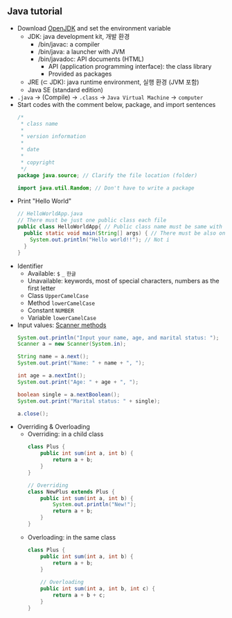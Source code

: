 ## Java tutorial

- Download [OpenJDK](https://jdk.java.net/15/) and set the environment variable
  - JDK: java development kit, 개발 환경
    - /bin/javac: a compiler
    - /bin/java: a launcher with JVM
    - /bin/javadoc: API documents (HTML)
      - API (application programming interface): the class library
      - Provided as packages
  - JRE (⊂ JDK): java runtime environment, 실행 환경 (JVM 포함)
  - Java SE (standard edition)
- `.java` → (Compile) → `.class` → `Java Virtual Machine` → `computer`
- Start codes with the comment below, package, and import sentences
  ```java
  /*
   * class name
   *
   * version information
   *
   * date
   *
   * copyright
   */
  package java.source; // Clarify the file location (folder)
  
  import java.util.Random; // Don't have to write a package
  ```
- Print "Hello World"
  ```java
  // HelloWorldApp.java
  // There must be just one public class each file
  public class HelloWorldApp{ // Public class name must be same with the file name
    public static void main(String[] args) { // There must be also one main method each file
      System.out.println("Hello world!!"); // Not i
    }
  }
  ```
- Identifier
  - Available: `$` `_` `한글`
  - Unavailable: keywords, most of special characters, numbers as the first letter
  - Class `UpperCamelCase`
  - Method `lowerCamelCase`
  - Constant `NUMBER`
  - Variable `lowerCamelCase`
- Input values: [Scanner methods](https://www.javatpoint.com/Scanner-class)
  ```java
  System.out.println("Input your name, age, and marital status: ");
  Scanner a = new Scanner(System.in);

  String name = a.next();
  System.out.print("Name: " + name + ", ");

  int age = a.nextInt();
  System.out.print("Age: " + age + ", ");

  boolean single = a.nextBoolean();
  System.out.print("Marital status: " + single);

  a.close();
  ```
- Overriding & Overloading
  - Overriding: in a child class
    ```java
    class Plus {
        public int sum(int a, int b) {
            return a + b;
        }
    }
    
    // Overriding
    class NewPlus extends Plus {
        public int sum(int a, int b) {
            System.out.println("New!");
            return a + b;
        }
    }
    ```
  - Overloading: in the same class
    ```java
    class Plus {
        public int sum(int a, int b) {
            return a + b;
        }
        
        // Overloading
        public int sum(int a, int b, int c) {
            return a + b + c;
        }
    }
    ```
  



